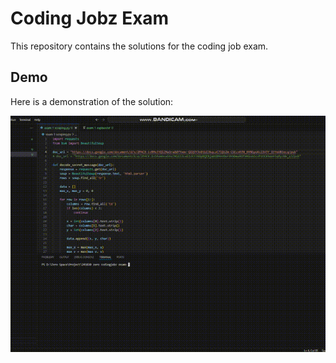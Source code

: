 # Coding Jobz Exam

This repository contains the solutions for the coding job exam.

## Demo

Here is a demonstration of the solution:

![Coding Jobz Exam GIF](https://raw.githubusercontent.com/greatzero728/241030-zero-codingjobz-exam/main/Final%20Result/gif/codingjobz%20exam%201%20(Scraping).gif)
